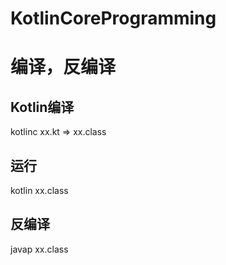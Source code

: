# KotlinCoreProgramming

# 编译，反编译
## Kotlin编译
kotlinc xx.kt => xx.class
## 运行
kotlin xx.class
## 反编译
javap xx.class